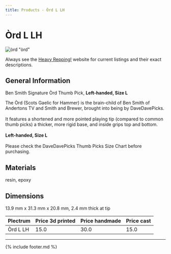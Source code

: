 ```yaml
---
title: Products - Òrd L LH
---
```


# Òrd L LH

![òrd](../assets/img/òrd.jpg) "òrd"

Always see the [Heavy Repping!](https://www.heavyrepping.com) website for current listings and their exact descriptions.

## General Information
Ben Smith Signature Òrd Thumb Pick, **Left-handed, Size L**

The Òrd (Scots Gaelic for Hammer) is the brain-child of Ben Smith of Andertons TV and Smith and Brewer, brought into being by DaveDavePicks.<br/><br/>It features a shortened and more pointed playing tip (compared to common thumb picks) a thicker, more rigid base, and inside grips top and bottom.<br/><br/>**Left-handed, Size L**<br/><br/>Please check the DaveDavePicks Thumb Picks Size Chart before purchasing.

## Materials
resin, epoxy

## Dimensions
13.9 mm x 31.3 mm x 20.8 mm, 2.4 mm thick at tip

| **Plectrum**                                        | **Price 3d printed**   | **Price handmade**   | **Price cast**   |
|:----------------------------------------------------|:-----------------------|:---------------------|:-----------------|
| Òrd L LH                                          | 15.0               | 30.0             | 15.0         |

---

{% include footer.md %}